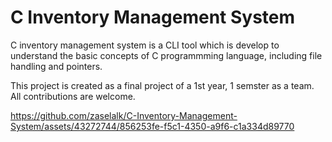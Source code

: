 # C Inventory Management System

C inventory management system is a CLI tool which is develop to understand the basic concepts of C programmming language, including file handling and pointers.

This project is created as a final project of a 1st year, 1 semster as a team. All contributions are welcome.




https://github.com/zaselalk/C-Inventory-Management-System/assets/43272744/856253fe-f5c1-4350-a9f6-c1a334d89770

